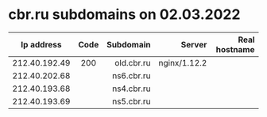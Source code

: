 # cbr.ru subdomains on 02.03.2022

| Ip address    | Code | Subdomain  | Server       | Real hostname |
|---------------|:----:|-----------:| ------------:| -------------:|
| 212.40.192.49 | 200  | old.cbr.ru | nginx/1.12.2 |               |
| 212.40.202.68 |      | ns6.cbr.ru |              |               |
| 212.40.193.68 |      | ns4.cbr.ru |              |               |
| 212.40.193.69 |      | ns5.cbr.ru |              |               |